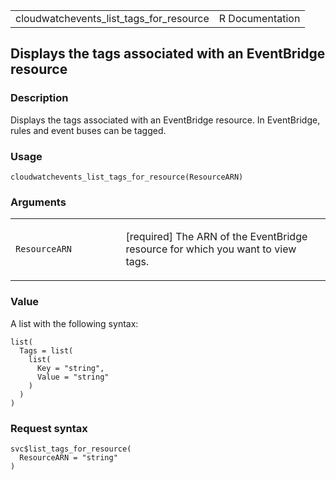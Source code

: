 <table style="width: 100%;">
<tbody>
<tr class="odd">
<td>cloudwatchevents_list_tags_for_resource</td>
<td style="text-align: right;">R Documentation</td>
</tr>
</tbody>
</table>

## Displays the tags associated with an EventBridge resource

### Description

Displays the tags associated with an EventBridge resource. In
EventBridge, rules and event buses can be tagged.

### Usage

    cloudwatchevents_list_tags_for_resource(ResourceARN)

### Arguments

<table>
<colgroup>
<col style="width: 35%" />
<col style="width: 65%" />
</colgroup>
<tbody>
<tr class="odd">
<td><code
id="cloudwatchevents_list_tags_for_resource_:_ResourceARN">ResourceARN</code></td>
<td><p>[required] The ARN of the EventBridge resource for which you want
to view tags.</p></td>
</tr>
</tbody>
</table>

### Value

A list with the following syntax:

    list(
      Tags = list(
        list(
          Key = "string",
          Value = "string"
        )
      )
    )

### Request syntax

    svc$list_tags_for_resource(
      ResourceARN = "string"
    )

